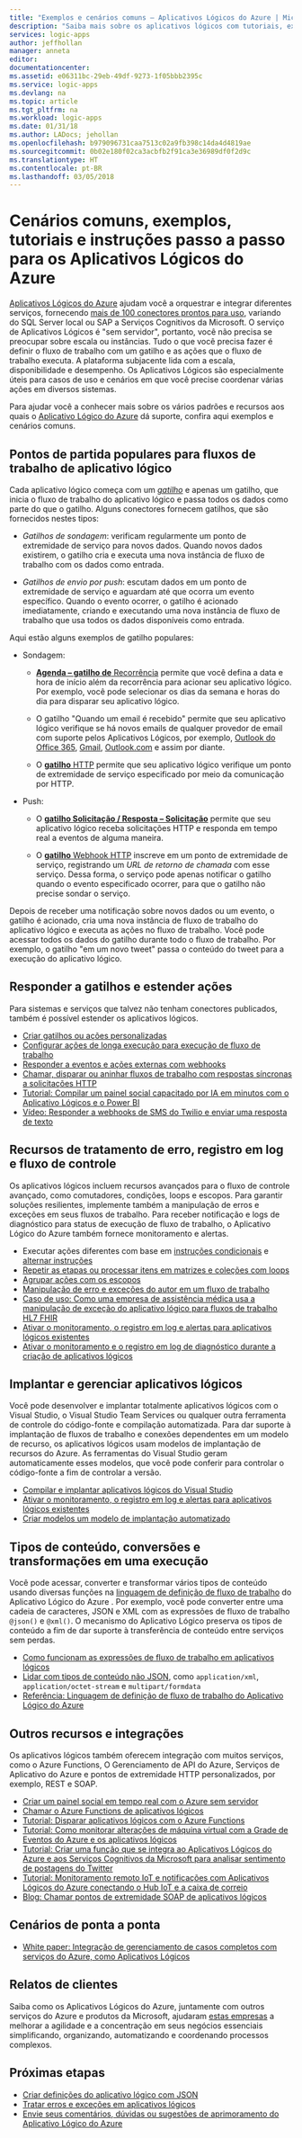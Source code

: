 ```yaml
---
title: "Exemplos e cenários comuns – Aplicativos Lógicos do Azure | Microsoft Docs"
description: "Saiba mais sobre os aplicativos lógicos com tutoriais, exemplos, cenários e instruções passo a passo"
services: logic-apps
author: jeffhollan
manager: anneta
editor: 
documentationcenter: 
ms.assetid: e06311bc-29eb-49df-9273-1f05bbb2395c
ms.service: logic-apps
ms.devlang: na
ms.topic: article
ms.tgt_pltfrm: na
ms.workload: logic-apps
ms.date: 01/31/18
ms.author: LADocs; jehollan
ms.openlocfilehash: b979096731caa7513c02a9fb398c14da4d4819ae
ms.sourcegitcommit: 0b02e180f02ca3acbfb2f91ca3e36989df0f2d9c
ms.translationtype: HT
ms.contentlocale: pt-BR
ms.lasthandoff: 03/05/2018
---
```

# <a name="common-scenarios-examples-tutorials-and-walkthroughs-for-azure-logic-apps"></a>Cenários comuns, exemplos, tutoriais e instruções passo a passo para os Aplicativos Lógicos do Azure

[Aplicativos Lógicos do Azure](../logic-apps/logic-apps-overview.md) ajudam você a orquestrar e integrar diferentes serviços, fornecendo [mais de 100 conectores prontos para uso](../connectors/apis-list.md), variando do SQL Server local ou SAP a Serviços Cognitivos da Microsoft. O serviço de Aplicativos Lógicos é "sem servidor", portanto, você não precisa se preocupar sobre escala ou instâncias. Tudo o que você precisa fazer é definir o fluxo de trabalho com um gatilho e as ações que o fluxo de trabalho executa. A plataforma subjacente lida com a escala, disponibilidade e desempenho. Os Aplicativos Lógicos são especialmente úteis para casos de uso e cenários em que você precise coordenar várias ações em diversos sistemas.

Para ajudar você a conhecer mais sobre os vários padrões e recursos aos quais o [Aplicativo Lógico do Azure](../logic-apps/logic-apps-overview.md) dá suporte, confira aqui exemplos e cenários comuns.

## <a name="popular-starting-points-for-logic-app-workflows"></a>Pontos de partida populares para fluxos de trabalho de aplicativo lógico

Cada aplicativo lógico começa com um [*gatilho*](../logic-apps/logic-apps-overview.md#logic-app-concepts) e apenas um gatilho, que inicia o fluxo de trabalho do aplicativo lógico e passa todos os dados como parte do que o gatilho. Alguns conectores fornecem gatilhos, que são fornecidos nestes tipos:

* *Gatilhos de sondagem*: verificam regularmente um ponto de extremidade de serviço para novos dados. Quando novos dados existirem, o gatilho cria e executa uma nova instância de fluxo de trabalho com os dados como entrada.

* *Gatilhos de envio por push*: escutam dados em um ponto de extremidade de serviço e aguardam até que ocorra um evento específico. Quando o evento ocorrer, o gatilho é acionado imediatamente, criando e executando uma nova instância de fluxo de trabalho que usa todos os dados disponíveis como entrada.

Aqui estão alguns exemplos de gatilho populares:

* Sondagem: 

  * [**Agenda – gatilho de** Recorrência](../connectors/connectors-native-recurrence.md) permite que você defina a data e hora de início além da recorrência para acionar seu aplicativo lógico. 
  Por exemplo, você pode selecionar os dias da semana e horas do dia para disparar seu aplicativo lógico.

  * O gatilho "Quando um email é recebido" permite que seu aplicativo lógico verifique se há novos emails de qualquer provedor de email com suporte pelos Aplicativos Lógicos, por exemplo, [Outlook do Office 365](../connectors/connectors-create-api-office365-outlook.md), [Gmail](https://docs.microsoft.com/connectors/gmail/), [Outlook.com](https://docs.microsoft.com/connectors/outlook/) e assim por diante.

  * O [**gatilho**  HTTP](../connectors/connectors-native-http.md) permite que seu aplicativo lógico verifique um ponto de extremidade de serviço especificado por meio da comunicação por HTTP.
  
* Push:

  * O [**gatilho Solicitação / Resposta – Solicitação**](../connectors/connectors-native-reqres.md) permite que seu aplicativo lógico receba solicitações HTTP e responda em tempo real a eventos de alguma maneira.

  * O [**gatilho** Webhook HTTP](../connectors/connectors-native-webhook.md) inscreve em um ponto de extremidade de serviço, registrando um *URL de retorno de chamada* com esse serviço. 
  Dessa forma, o serviço pode apenas notificar o gatilho quando o evento especificado ocorrer, para que o gatilho não precise sondar o serviço.

Depois de receber uma notificação sobre novos dados ou um evento, o gatilho é acionado, cria uma nova instância de fluxo de trabalho do aplicativo lógico e executa as ações no fluxo de trabalho. Você pode acessar todos os dados do gatilho durante todo o fluxo de trabalho. Por exemplo, o gatilho "em um novo tweet" passa o conteúdo do tweet para a execução do aplicativo lógico. 

## <a name="respond-to-triggers-and-extend-actions"></a>Responder a gatilhos e estender ações

Para sistemas e serviços que talvez não tenham conectores publicados, também é possível estender os aplicativos lógicos.

* [Criar gatilhos ou ações personalizadas](../logic-apps/logic-apps-create-api-app.md)
* [Configurar ações de longa execução para execução de fluxo de trabalho](../logic-apps/logic-apps-create-api-app.md)
* [Responder a eventos e ações externas com webhooks](../logic-apps/logic-apps-create-api-app.md)
* [Chamar, disparar ou aninhar fluxos de trabalho com respostas síncronas a solicitações HTTP](../logic-apps/logic-apps-http-endpoint.md)
* [Tutorial: Compilar um painel social capacitado por IA em minutos com o Aplicativo Lógicos e o Power BI](http://aka.ms/logicappsdemo)
* [Vídeo: Responder a webhooks de SMS do Twilio e enviar uma resposta de texto](https://channel9.msdn.com/Blogs/Windows-Azure/Azure-Logic-Apps-Walkthrough-Webhook-Functions-and-an-SMS-Bot)

## <a name="control-flow-error-handling-and-logging-capabilities"></a>Recursos de tratamento de erro, registro em log e fluxo de controle

Os aplicativos lógicos incluem recursos avançados para o fluxo de controle avançado, como comutadores, condições, loops e escopos. Para garantir soluções resilientes, implemente também a manipulação de erros e exceções em seus fluxos de trabalho. Para receber notificação e logs de diagnóstico para status de execução de fluxo de trabalho, o Aplicativo Lógico do Azure também fornece monitoramento e alertas.

* Executar ações diferentes com base em [instruções condicionais](../logic-apps/logic-apps-control-flow-conditional-statement.md) e [alternar instruções](../logic-apps/logic-apps-control-flow-switch-statement.md)
* [Repetir as etapas ou processar itens em matrizes e coleções com loops](../logic-apps/logic-apps-control-flow-loops.md)
* [Agrupar ações com os escopos](../logic-apps/logic-apps-control-flow-run-steps-group-scopes.md)
* [Manipulação de erro e exceções do autor em um fluxo de trabalho](../logic-apps/logic-apps-exception-handling.md)
* [Caso de uso: Como uma empresa de assistência médica usa a manipulação de exceção do aplicativo lógico para fluxos de trabalho HL7 FHIR](../logic-apps/logic-apps-scenario-error-and-exception-handling.md)
* [Ativar o monitoramento, o registro em log e alertas para aplicativos lógicos existentes](../logic-apps/logic-apps-monitor-your-logic-apps.md)
* [Ativar o monitoramento e o registro em log de diagnóstico durante a criação de aplicativos lógicos](../logic-apps/logic-apps-monitor-your-logic-apps-oms.md)

## <a name="deploy-and-manage-logic-apps"></a>Implantar e gerenciar aplicativos lógicos

Você pode desenvolver e implantar totalmente aplicativos lógicos com o Visual Studio, o Visual Studio Team Services ou qualquer outra ferramenta de controle do código-fonte e compilação automatizada. Para dar suporte à implantação de fluxos de trabalho e conexões dependentes em um modelo de recurso, os aplicativos lógicos usam modelos de implantação de recursos do Azure. As ferramentas do Visual Studio geram automaticamente esses modelos, que você pode conferir para controlar o código-fonte a fim de controlar a versão.

* [Compilar e implantar aplicativos lógicos do Visual Studio](../logic-apps/logic-apps-deploy-from-vs.md)
* [Ativar o monitoramento, o registro em log e alertas para aplicativos lógicos existentes](../logic-apps/logic-apps-monitor-your-logic-apps.md)
* [Criar modelos um modelo de implantação automatizado](../logic-apps/logic-apps-create-deploy-template.md)

## <a name="content-types-conversions-and-transformations-within-a-run"></a>Tipos de conteúdo, conversões e transformações em uma execução

Você pode acessar, converter e transformar vários tipos de conteúdo usando diversas funções na [linguagem de definição de fluxo de trabalho](http://aka.ms/logicappsdocs) do Aplicativo Lógico do Azure . Por exemplo, você pode converter entre uma cadeia de caracteres, JSON e XML com as expressões de fluxo de trabalho `@json()` e `@xml()`. O mecanismo do Aplicativo Lógico preserva os tipos de conteúdo a fim de dar suporte à transferência de conteúdo entre serviços sem perdas.

* [Como funcionam as expressões de fluxo de trabalho em aplicativos lógicos](../logic-apps/logic-apps-author-definitions.md)
* [Lidar com tipos de conteúdo não JSON](../logic-apps/logic-apps-content-type.md), como `application/xml`, `application/octet-stream` e `multipart/formdata`
* [Referência: Linguagem de definição de fluxo de trabalho do Aplicativo Lógico do Azure](http://aka.ms/logicappsdocs)

## <a name="other-integrations-and-capabilities"></a>Outros recursos e integrações

Os aplicativos lógicos também oferecem integração com muitos serviços, como o Azure Functions, O Gerenciamento de API do Azure, Serviços de Aplicativo do Azure e pontos de extremidade HTTP personalizados, por exemplo, REST e SOAP.

* [Criar um painel social em tempo real com o Azure sem servidor](../logic-apps/logic-apps-scenario-social-serverless.md)
* [Chamar o Azure Functions de aplicativos lógicos](../logic-apps/logic-apps-azure-functions.md)
* [Tutorial: Disparar aplicativos lógicos com o Azure Functions](../logic-apps/logic-apps-scenario-function-sb-trigger.md)
* [Tutorial: Como monitorar alterações de máquina virtual com a Grade de Eventos do Azure e os aplicativos lógicos](../event-grid/monitor-virtual-machine-changes-event-grid-logic-app.md)
* [Tutorial: Criar uma função que se integra ao Aplicativos Lógicos do Azure e aos Serviços Cognitivos da Microsoft para analisar sentimento de postagens do Twitter](../azure-functions/functions-twitter-email.md)
* [Tutorial: Monitoramento remoto IoT e notificações com Aplicativos Lógicos do Azure conectando o Hub IoT e a caixa de correio](../iot-hub/iot-hub-monitoring-notifications-with-azure-logic-apps.md)
* [Blog: Chamar pontos de extremidade SOAP de aplicativos lógicos](https://blogs.msdn.microsoft.com/logicapps/2016/04/07/using-soap-services-with-logic-apps/)

## <a name="end-to-end-scenarios"></a>Cenários de ponta a ponta

* [White paper: Integração de gerenciamento de casos completos com serviços do Azure, como Aplicativos Lógicos](https://aka.ms/enterprise-integration-e2e-case-management-utilities-logic-apps)

## <a name="customer-stories"></a>Relatos de clientes

Saiba como os Aplicativos Lógicos do Azure, juntamente com outros serviços do Azure e produtos da Microsoft, ajudaram [estas empresas](https://aka.ms/logic-apps-customer-stories) a melhorar a agilidade e a concentração em seus negócios essenciais simplificando, organizando, automatizando e coordenando processos complexos.

## <a name="next-steps"></a>Próximas etapas

* [Criar definições do aplicativo lógico com JSON](../logic-apps/logic-apps-author-definitions.md)
* [Tratar erros e exceções em aplicativos lógicos](../logic-apps/logic-apps-exception-handling.md)
* [Envie seus comentários, dúvidas ou sugestões de aprimoramento do Aplicativo Lógico do Azure](https://feedback.azure.com/forums/287593-logic-apps)